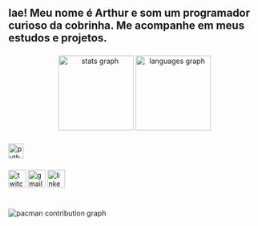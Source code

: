 <h2 align="left">Iae! Meu nome é Arthur e som um programador curioso da cobrinha. Me acompanhe em meus estudos e projetos.</h2>

###

<div align="center">
  <img src="https://github-readme-stats.vercel.app/api?username=Calori17&hide_title=false&hide_rank=false&show_icons=true&include_all_commits=true&count_private=true&disable_animations=false&theme=dracula&locale=en&hide_border=false" height="150" alt="stats graph"  />
  <img src="https://github-readme-stats.vercel.app/api/top-langs?username=Calori17&locale=en&hide_title=false&layout=compact&card_width=320&langs_count=5&theme=dracula&hide_border=false" height="150" alt="languages graph"  />
</div>

###

<div align="left">
  <img src="https://cdn.jsdelivr.net/gh/devicons/devicon/icons/python/python-original.svg" height="30" alt="python logo"  />
</div>

###

<div align="left">
  <img src="https://img.shields.io/static/v1?message=Twitch&logo=twitch&label=&color=9146FF&logoColor=white&labelColor=&style=for-the-badge" height="35" alt="twitch logo"  />
  <img src="https://img.shields.io/static/v1?message=Gmail&logo=gmail&label=&color=D14836&logoColor=white&labelColor=&style=for-the-badge" height="35" alt="gmail logo"  />
  <img src="https://img.shields.io/static/v1?message=LinkedIn&logo=linkedin&label=&color=0077B5&logoColor=white&labelColor=&style=for-the-badge" height="35" alt="linkedin logo"  />
</div>

###

<br clear="both">

<picture>
  <source media="(prefers-color-scheme: dark)" srcset="https://raw.githubusercontent.com/Calori17/Calori17/output/pacman-contribution-graph-dark.svg">
  <source media="(prefers-color-scheme: light)" srcset="https://raw.githubusercontent.com/Calori17/Calori17/output/pacman-contribution-graph.svg">
  <img alt="pacman contribution graph" src="https://raw.githubusercontent.com/Calori17/Calori17/output/pacman-contribution-graph.svg">
</picture>

###
